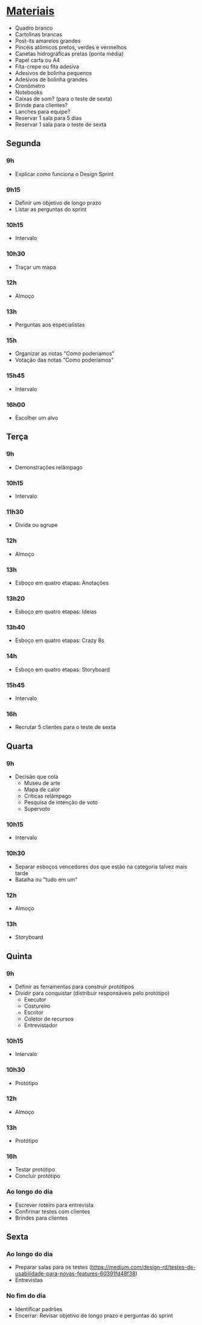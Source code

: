 # [Materiais](https://www.thesprintbook.com/supplies)

- Quadro branco
- Cartolinas brancas
- Post-its amarelos grandes 
- Pincéis atômicos pretos, verdes e vermelhos
- Canetas hidrográficas pretas (ponta média)
- Papel carta ou A4
- Fita-crepe ou fita adesiva
- Adesivos de bolinha pequenos
- Adesivos de bolinha grandes
- Cronômetro
- Notebooks
- Caixas de som? (para o teste de sexta)
- Brinde para clientes?
- Lanches para equipe?
- Reservar 1 sala para 5 dias
- Reservar 1 sala para o teste de sexta

## Segunda

### 9h
- Explicar como funciona o Design Sprint

### 9h15
- Definir um objetivo de longo prazo
- Listar as perguntas do sprint

### 10h15
- Intervalo

### 10h30
- Traçar um mapa

### 12h
- Almoço

### 13h 
- Perguntas aos especialistas

### 15h
- Organizar as notas "Como poderíamos"
- Votação das notas "Como poderíamos"

### 15h45
- Intervalo

### 16h00
- Escolher um alvo

## Terça

### 9h
- Demonstrações relâmpago

### 10h15
- Intervalo

### 11h30 
- Divida ou agrupe

### 12h
- Almoço

### 13h
- Esboço em quatro etapas: Anotações

### 13h20
- Esboço em quatro etapas: Ideias

### 13h40
- Esboço em quatro etapas: Crazy 8s

### 14h
- Esboço em quatro etapas: Storyboard

### 15h45 
- Intervalo

### 16h
- Recrutar 5 clientes para o teste de sexta

## Quarta

### 9h
- Decisão que cola
  - Museu de arte
  - Mapa de calor
  - Críticas relâmpago
  - Pesquisa de intenção de voto
  - Supervoto

### 10h15
- Intervalo

### 10h30
- Separar esboços vencedores dos que estão na categoria talvez mais tarde
- Batalha ou "tudo em um"

### 12h
- Almoço

### 13h
- Storyboard

## Quinta

### 9h
- Definir as ferramentas para construir protótipos
- Dividir para conquistar (distribuir responsáveis pelo protótipo)
  - Executor
  - Costureiro
  - Escritor
  - Coletor de recursos
  - Entrevistador
  
### 10h15
- Intervalo

### 10h30
- Protótipo

### 12h
- Almoço

### 13h
- Protótipo

### 16h
- Testar protótipo
- Concluir protótipo

### Ao longo do dia
- Escrever roteiro para entrevista
- Confirmar testes com clientes
- Brindes para clientes

## Sexta

### Ao longo do dia
- Preparar salas para os testes (https://medium.com/design-rd/testes-de-usabilidade-para-novas-features-60391fd48f38)
- Entrevistas

### No fim do dia
- Identificar padrões
- Encerrar: Revisar objetivo de longo prazo e perguntas do sprint
